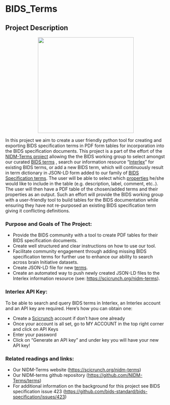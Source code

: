 # BIDS_Terms


## Project Description 

<p align="center">
  <img width="300" height="300" src="https://github.com/nqueder/bids_terms_to_pdf_table/blob/master/img/BIDS-TERMS.png">
</p>






In this project we aim to create a user friendly python tool for creating and exporting BIDS specification terms in PDF form tables for incorporation into the BIDS specification documents. This project is a part of the effort of the [NIDM-Terms project](https://scicrunch.org/nidm-terms/about/project) allowing the the BIDS working group to select amongst our curated [BIDS terms](https://github.com/NIDM-Terms/terms/tree/master/terms/BIDS_Terms) , search our information resource “[Interlex](https://scicrunch.org/nidm-terms)” for existing BIDS terms, or add a new BIDS term, which will continuously result in term dictionary in JSON-LD form added to our family of [BIDS Specification terms](https://github.com/NIDM-Terms/terms/tree/master/terms/BIDS_Terms). The user will be able to select which [properties](https://github.com/nqueder/terms/tree/patch-2/terms) he/she would like to include in the table (e.g. description, label, comment, etc..). The user will then have a PDF table of the chosen/added terms and their properties as an output. Such an effort will provide the BIDS working group with a user-friendly tool to build tables for the BIDS documentation while ensuring they have not re-purposed an existing BIDS specification term giving it conflicting definitions.  




### Purpose and Goals of The Project:

* Provide the BIDS community with a tool to create PDF tables for their BIDS specification documents.
* Create well structured and clear instructions on how to use our tool.
* Facilitate community engagement through adding missing BIDS specification terms for further use to enhance our ability to search across brain Initiative datasets.
* Create JSON-LD file for new [terms](https://github.com/NIDM-Terms/terms/tree/master/terms/BIDS_Terms).
* Create an automated way to push newly created JSON-LD files to the Interlex information resource (see: https://scicrunch.org/nidm-terms).


### Interlex API Key:

To be able to search and query BIDS terms in Interlex, an Interlex account and an API key are required. Here’s how you can obtain one:
* Create a [Scicrunch](https://scicrunch.org/nidm-terms) account if don’t have one already
* Once your account is all set, go to MY ACCOUNT in the top right corner and click on API Keys
* Enter your password
* Click on “Generate an API key” and under key you will have your new API key!



### Related readings and links:
* Our NIDM-Terms website (https://scicrunch.org/nidm-terms)
* Our NIDM-terms github repository (https://github.com/NIDM-Terms/terms)
* For additional information on the background for this project see BIDS specification issue 423 (https://github.com/bids-standard/bids-specification/issues/423)




